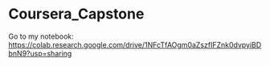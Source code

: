 # Coursera_Capstone
Go to my notebook: https://colab.research.google.com/drive/1NFcTfAOgm0aZszfIFZnk0dvpyiBDbnN9?usp=sharing
